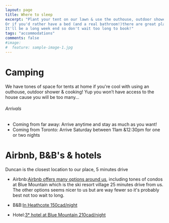 ```yaml
---
layout: page
title: Where to sleep
excerpt: "Plant your tent on our lawn & use the outhouse, outdoor shower, cooking area we'll set up.
Or if you'd rather have a bed (and a real bathroom!)there are great places close to us. 
It'll be a long week end so don't wait too long to book!"
tags: "accommodations"
comments: false
#image:
#  feature: sample-image-1.jpg
---
```




# Camping
We have tones of space for tents at home if you're cool with using an outhouse, outdoor shower & cooking! 
Yup you won’t have access to the house cause you will be too many...
###### Arrivals
- Coming from far away: Arrive anytime and stay as much as you want!
- Coming from Toronto: Arrive Saturday between 11am &12:30pm for one or two nights

# Airbnb, B&B's & hotels
Duncan is the closest location to our place, 5 minutes drive

- Airbnb:[Airbnb offers many options around us](https://fr.airbnb.ca/s/Duncan--ON?checkin=29%2F07%2F2016&checkout=01%2F08%2F2016&guests=2&ne_lat=44.52074649763&ne_lng=-80.28659513683164&price_max=463&room_types%5B%5D=Entire+home%2Fapt&search_by_map=true&source=bb&ss_id=2ulkhhr6&ss_preload=true&sw_lat=44.26659464166998&sw_lng=-80.60931852550351&zoom=11&s_tag=Cy6SKxge), including tones of condos at Blue Mountain which is the ski resort village 25 minutes drive from us. The other options seems nicer to us but are way fewer so it's probably best not too wait to long. 


- B&B:[In Heathcote 150cad/night](http://www.booking.com/hotel/ca/heathcote-haven-bed-amp-breakfast.fr.html?aid=309654%3Blabel%3Dbooking-be-en-us-3SqKhEWLtwZZHncJh*yhgQS63640052092%3Apl%3Ata%3Ap1%3Ap2812%2C000%3Aac%3Aap1t1%3Aneg%3Afi%3Atikwd-2558630230%3Alp1002393%3Ali%3Adec%3Adm%3Bsid%3Db6e2c9e88874d8f6fd93d291ec1f2c10%3Bdcid%3D4%3Bcheckin%3D2016-07-29%3Bcheckout%3D2016-08-01%3Bdist%3D0%3Bgroup_adults%3D2%3Broom1%3DA%2CA%3Bsb_price_type%3Dtotal%3Bspdest%3Dci%2F-574760%3Bspdist%3D5.5%3Bsrfid%3D8c7383e82f041c7fbba51cf2e4d96b0caaae534bX1%3Btype%3Dtotal%3Bucfs%3D1)

- Hotel:[3* hotel at Blue Mountain 210cad/night](https://www.expedia.ca/Owen-Sound-Hotels-Blue-Mountain-Inn-Blue-Mountain-Resorts.h1826379.Hotel-Information?chkin=29%2F07%2F2016&chkout=01%2F08%2F2016&rm1=a2&hwrqCacheKey=2ec44da2-d53a-45f5-aa63-edf15db0be02HWRQ1453412044618&c=1f3e3965-8d25-4845-944b-3d6abf54dbdf&&langid=4105)

 
